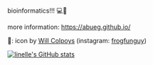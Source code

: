bioinformatics!!! 💻🧬

more information: https://abueg.github.io/

🎨: icon by [Will Colpoys](https://www.willcolpoys.com/) (instagram: [frogfunguy](https://www.instagram.com/frogfunguy/))

[![linelle's GitHub stats](https://github-readme-stats.vercel.app/api?username=abueg&show_icons=true&theme=panda)](https://github.com/anuraghazra/github-readme-stats)
